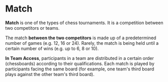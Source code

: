 # Match

**Match** is one of the types of chess tournaments. It is a competition between two competitors or teams.

The match **between the two competitors** is made up of a predetermined number of games (e.g. 12, 16 or 24). Rarely, the match is being held until a certain number of wins (e.g. up to 6, 8 or 10).

**In Team Access**, participants in a team are distributed in a certain order (chessboards) according to their qualifications. Each match is played by participants facing the same board (for example, one team's third board plays against the other team's third board).
